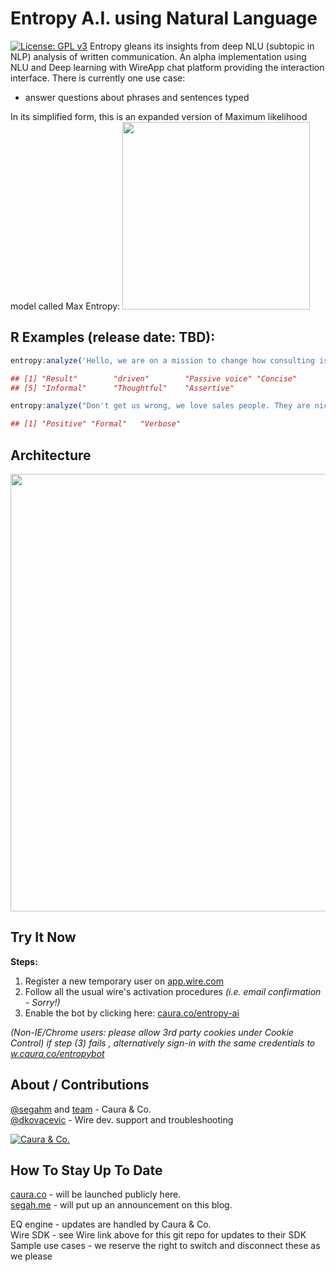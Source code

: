 # Entropy A.I. using Natural Language
<a href="https://www.gnu.org/licenses/gpl-3.0" target="_blank"><img src="https://img.shields.io/badge/License-GPL%20v3-blue.svg" alt="License: GPL v3"/></a>
Entropy gleans its insights from deep NLU (subtopic in NLP) analysis of written communication. An alpha implementation using NLU and Deep learning with WireApp chat platform providing the interaction interface. There is currently one use case:

* answer questions about phrases and sentences typed

In its simplified form, this is an expanded version of Maximum likelihood model called Max Entropy:
<img width="300" src="https://user-images.githubusercontent.com/1756903/32816722-17b7e470-c96f-11e7-8225-9ee0e0882343.png">

## R Examples (release date: TBD):
```r
entropy:analyze('Hello, we are on a mission to change how consulting is done.')
```

```r
## [1] "Result"        "driven"        "Passive voice" "Concise"      
## [5] "Informal"      "Thoughtful"    "Assertive"
```

```r
entropy:analyze("Don't get us wrong, we love sales people. They are nice people. We like spending time with them. But we also belief that in consulting a direct connection with a technical member is key to a successful engagement.")
```

```r
## [1] "Positive" "Formal"   "Verbose"
```

## Architecture

<img width="700" src="https://user-images.githubusercontent.com/1756903/33036933-d9a46b52-cde4-11e7-84f6-36c09c1be10b.png">

## Try It Now

**Steps:**

1. Register a new temporary user on [app.wire.com](https://app.wire.com/auth/#register)
2. Follow all the usual wire's activation procedures *(i.e. email confirmation - Sorry!)*
3. Enable the bot by clicking here: [caura.co/entropy-ai](https://www.caura.co/entropy-ai)

*(Non-IE/Chrome users: please allow 3rd party cookies under Cookie Control)*
*if step (3) fails , alternatively sign-in with the same credentials to [w.caura.co/entropybot](https://w.caura.co/entropybot)*

## About / Contributions

[@segahm](https://segah.me) and [team](https://github.com/caura) - Caura & Co.<br/>
[@dkovacevic](https://github.com/dkovacevic) - Wire dev. support and troubleshooting<br/>

[![Caura & Co.](https://media.giphy.com/media/3ov9jWL0UzwzwvsPTi/giphy.gif "telephone operators")](https://www.caura.co)

## How To Stay Up To Date

[caura.co](https://www.caura.co) - will be launched publicly here.<br>
[segah.me](https://segah.me) - will put up an announcement on this blog.

EQ engine - updates are handled by Caura & Co.<br>
Wire SDK - see Wire link above for this git repo for updates to their SDK<br>
Sample use cases - we reserve the right to switch and disconnect these as we please
